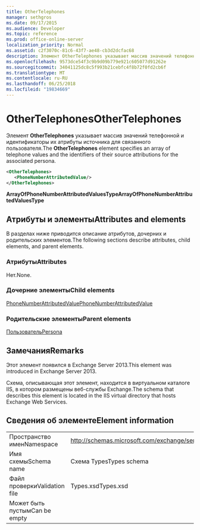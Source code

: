 ```yaml
---
title: OtherTelephones
manager: sethgros
ms.date: 09/17/2015
ms.audience: Developer
ms.topic: reference
ms.prod: office-online-server
localization_priority: Normal
ms.assetid: c2f3070c-81c6-43f7-ae48-cb3d2dcfac68
description: Элемент OtherTelephones указывает массив значений телефонной и идентификаторы их атрибуты источника для связанного пользователя.
ms.openlocfilehash: 9573dce54f3c9b9d09b779e921c605077d91262e
ms.sourcegitcommit: 34041125dc8c5f993b21cebfc4f8b72f0fd2cb6f
ms.translationtype: MT
ms.contentlocale: ru-RU
ms.lasthandoff: 06/25/2018
ms.locfileid: "19834669"
---
```

# <a name="othertelephones"></a><span data-ttu-id="e6cdf-103">OtherTelephones</span><span class="sxs-lookup"><span data-stu-id="e6cdf-103">OtherTelephones</span></span>

<span data-ttu-id="e6cdf-104">Элемент **OtherTelephones** указывает массив значений телефонной и идентификаторы их атрибуты источника для связанного пользователя.</span><span class="sxs-lookup"><span data-stu-id="e6cdf-104">The **OtherTelephones** element specifies an array of telephone values and the identifiers of their source attributions for the associated persona.</span></span> 
  
```XML
<OtherTelephones>
   <PhoneNumberAttributedValue/>
</OtherTelephones>

```

 <span data-ttu-id="e6cdf-105">**ArrayOfPhoneNumberAttributedValuesType**</span><span class="sxs-lookup"><span data-stu-id="e6cdf-105">**ArrayOfPhoneNumberAttributedValuesType**</span></span>
## <a name="attributes-and-elements"></a><span data-ttu-id="e6cdf-106">Атрибуты и элементы</span><span class="sxs-lookup"><span data-stu-id="e6cdf-106">Attributes and elements</span></span>

<span data-ttu-id="e6cdf-107">В разделах ниже приводится описание атрибутов, дочерних и родительских элементов.</span><span class="sxs-lookup"><span data-stu-id="e6cdf-107">The following sections describe attributes, child elements, and parent elements.</span></span>
  
### <a name="attributes"></a><span data-ttu-id="e6cdf-108">Атрибуты</span><span class="sxs-lookup"><span data-stu-id="e6cdf-108">Attributes</span></span>

<span data-ttu-id="e6cdf-109">Нет.</span><span class="sxs-lookup"><span data-stu-id="e6cdf-109">None.</span></span>
  
### <a name="child-elements"></a><span data-ttu-id="e6cdf-110">Дочерние элементы</span><span class="sxs-lookup"><span data-stu-id="e6cdf-110">Child elements</span></span>

[<span data-ttu-id="e6cdf-111">PhoneNumberAttributedValue</span><span class="sxs-lookup"><span data-stu-id="e6cdf-111">PhoneNumberAttributedValue</span></span>](phonenumberattributedvalue.md)
  
### <a name="parent-elements"></a><span data-ttu-id="e6cdf-112">Родительские элементы</span><span class="sxs-lookup"><span data-stu-id="e6cdf-112">Parent elements</span></span>

[<span data-ttu-id="e6cdf-113">Пользователь</span><span class="sxs-lookup"><span data-stu-id="e6cdf-113">Persona</span></span>](persona.md)
  
## <a name="remarks"></a><span data-ttu-id="e6cdf-114">Замечания</span><span class="sxs-lookup"><span data-stu-id="e6cdf-114">Remarks</span></span>

<span data-ttu-id="e6cdf-115">Этот элемент появился в Exchange Server 2013.</span><span class="sxs-lookup"><span data-stu-id="e6cdf-115">This element was introduced in Exchange Server 2013.</span></span>
  
<span data-ttu-id="e6cdf-116">Схема, описывающая этот элемент, находится в виртуальном каталоге IIS, в котором размещены веб-службы Exchange.</span><span class="sxs-lookup"><span data-stu-id="e6cdf-116">The schema that describes this element is located in the IIS virtual directory that hosts Exchange Web Services.</span></span>
  
## <a name="element-information"></a><span data-ttu-id="e6cdf-117">Сведения об элементе</span><span class="sxs-lookup"><span data-stu-id="e6cdf-117">Element information</span></span>

|||
|:-----|:-----|
|<span data-ttu-id="e6cdf-118">Пространство имен</span><span class="sxs-lookup"><span data-stu-id="e6cdf-118">Namespace</span></span>  <br/> |http://schemas.microsoft.com/exchange/services/2006/types  <br/> |
|<span data-ttu-id="e6cdf-119">Имя схемы</span><span class="sxs-lookup"><span data-stu-id="e6cdf-119">Schema name</span></span>  <br/> |<span data-ttu-id="e6cdf-120">Схема Types</span><span class="sxs-lookup"><span data-stu-id="e6cdf-120">Types schema</span></span>  <br/> |
|<span data-ttu-id="e6cdf-121">Файл проверки</span><span class="sxs-lookup"><span data-stu-id="e6cdf-121">Validation file</span></span>  <br/> |<span data-ttu-id="e6cdf-122">Types.xsd</span><span class="sxs-lookup"><span data-stu-id="e6cdf-122">Types.xsd</span></span>  <br/> |
|<span data-ttu-id="e6cdf-123">Может быть пустым</span><span class="sxs-lookup"><span data-stu-id="e6cdf-123">Can be empty</span></span>  <br/> ||
   

